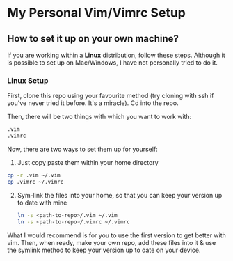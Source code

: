 # My Personal Vim/Vimrc Setup

## How to set it up on your own machine?

If you are working within a **Linux** distribution, follow these steps. Although it is possible to set up on Mac/Windows, I have not personally tried to do it.

### Linux Setup

First, clone this repo using your favourite method (try cloning with ssh if you've never tried it before. It's a miracle). Cd into the repo.

Then, there will be two things with which you want to work with:

```bash
.vim
.vimrc
```

Now, there are two ways to set them up for yourself:

1.  Just copy paste them within your home directory

   ```bash
   cp -r .vim ~/.vim
   cp .vimrc ~/.vimrc
   ```

2. Sym-link the files into your home, so that you can keep your version up to date with mine

   ```bash
   ln -s <path-to-repo>/.vim ~/.vim
   ln -s <path-to-repo>/.vimrc ~/.vimrc
   ```

What I would recommend is for you to use the first version to get better with vim. Then, when ready, make your own repo, add these files into it & use the symlink method to keep your version up to date on your device.